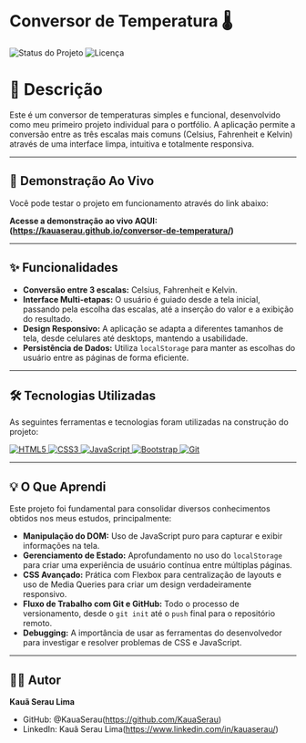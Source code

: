 # Conversor de Temperatura 🌡️

![Status do Projeto](https://img.shields.io/badge/status-concluído-brightgreen)
![Licença](https://img.shields.io/badge/license-MIT-blue)


# 📝 Descrição

Este é um conversor de temperaturas simples e funcional, desenvolvido como meu primeiro projeto individual para o portfólio. A aplicação permite a conversão entre as três escalas mais comuns (Celsius, Fahrenheit e Kelvin) através de uma interface limpa, intuitiva e totalmente responsiva.

---

## 🚀 Demonstração Ao Vivo

Você pode testar o projeto em funcionamento através do link abaixo:

**Acesse a demonstração ao vivo AQUI: (https://kauaserau.github.io/conversor-de-temperatura/)**

---

## ✨ Funcionalidades

- **Conversão entre 3 escalas:** Celsius, Fahrenheit e Kelvin.
- **Interface Multi-etapas:** O usuário é guiado desde a tela inicial, passando pela escolha das escalas, até a inserção do valor e a exibição do resultado.
- **Design Responsivo:** A aplicação se adapta a diferentes tamanhos de tela, desde celulares até desktops, mantendo a usabilidade.
- **Persistência de Dados:** Utiliza `localStorage` para manter as escolhas do usuário entre as páginas de forma eficiente.

---

## 🛠️ Tecnologias Utilizadas

As seguintes ferramentas e tecnologias foram utilizadas na construção do projeto:

<p align="left">
  <a href="https://developer.mozilla.org/pt-BR/docs/Web/HTML" target="_blank">
    <img src="https://img.shields.io/badge/HTML5-E34F26?style=for-the-badge&logo=html5&logoColor=white" alt="HTML5">
  </a>
  <a href="https://developer.mozilla.org/pt-BR/docs/Web/CSS" target="_blank">
    <img src="https://img.shields.io/badge/CSS3-1572B6?style=for-the-badge&logo=css3&logoColor=white" alt="CSS3">
  </a>
  <a href="https://developer.mozilla.org/pt-BR/docs/Web/JavaScript" target="_blank">
    <img src="https://img.shields.io/badge/JavaScript-F7DF1E?style=for-the-badge&logo=javascript&logoColor=black" alt="JavaScript">
  </a>
  <a href="https://getbootstrap.com" target="_blank">
    <img src="https://img.shields.io/badge/Bootstrap-563D7C?style=for-the-badge&logo=bootstrap&logoColor=white" alt="Bootstrap">
  </a>
  <a href="https://git-scm.com" target="_blank">
      <img src="https://img.shields.io/badge/GIT-E44C30?style=for-the-badge&logo=git&logoColor=white" alt="Git">
  </a>
</p>

---

## 💡 O Que Aprendi

Este projeto foi fundamental para consolidar diversos conhecimentos obtidos nos meus estudos, principalmente:

- **Manipulação do DOM:** Uso de JavaScript puro para capturar e exibir informações na tela.
- **Gerenciamento de Estado:** Aprofundamento no uso do `localStorage` para criar uma experiência de usuário contínua entre múltiplas páginas.
- **CSS Avançado:** Prática com Flexbox para centralização de layouts e uso de Media Queries para criar um design verdadeiramente responsivo.
- **Fluxo de Trabalho com Git e GitHub:** Todo o processo de versionamento, desde o `git init` até o `push` final para o repositório remoto.
- **Debugging:** A importância de usar as ferramentas do desenvolvedor para investigar e resolver problemas de CSS e JavaScript.

---

## 👨‍💻 Autor

**Kauã Serau Lima**

- GitHub: @KauaSerau(https://github.com/KauaSerau)
- LinkedIn: Kauã Serau Lima(https://www.linkedin.com/in/kauaserau/)
